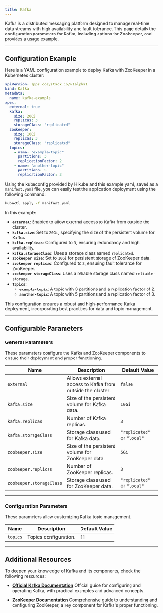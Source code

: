 ```yaml
---
title: Kafka
---
```


Kafka is a distributed messaging platform designed to manage real-time data streams with high availability and fault tolerance. This page details the configuration parameters for Kafka, including options for ZooKeeper, and provides a usage example.

---

## Configuration Example

Here is a YAML configuration example to deploy Kafka with ZooKeeper in a Kubernetes cluster:

```yaml
apiVersion: apps.cozystack.io/v1alpha1
kind: Kafka
metadata:
  name: kafka-example
spec:
  external: true
  kafka:
    size: 20Gi
    replicas: 3
    storageClass: "replicated"
  zookeeper:
    size: 10Gi
    replicas: 3
    storageClass: "replicated"
  topics:
    - name: "example-topic"
      partitions: 3
      replicationFactor: 2
    - name: "another-topic"
      partitions: 5
      replicationFactor: 3
```

Using the kubeconfig provided by Hikube and this example yaml, saved as a `manifest.yaml` file, you can easily test the application deployment using the following command:

```sh
kubectl apply -f manifest.yaml
```

In this example:

- **`external`**: Enabled to allow external access to Kafka from outside the cluster.
- **`kafka.size`**: Set to `20Gi`, specifying the size of the persistent volume for Kafka.
- **`kafka.replicas`**: Configured to `3`, ensuring redundancy and high availability.
- **`kafka.storageClass`**: Uses a storage class named `replicated`.
- **`zookeeper.size`**: Set to `10Gi` for persistent storage of ZooKeeper data.
- **`zookeeper.replicas`**: Configured to `3`, ensuring fault tolerance for ZooKeeper.
- **`zookeeper.storageClass`**: Uses a reliable storage class named `reliable-storage`.
- **`topics`**:
  - **`example-topic`**: A topic with 3 partitions and a replication factor of 2.
  - **`another-topic`**: A topic with 5 partitions and a replication factor of 3.

This configuration ensures a robust and high-performance Kafka deployment, incorporating best practices for data and topic management.

---

## Configurable Parameters

### **General Parameters**

These parameters configure the Kafka and ZooKeeper components to ensure their deployment and proper functioning.

| **Name**              | **Description**                                           | **Default Value** |
|------------------------|--------------------------------------------------------------|------------------------|
| `external`            | Allows external access to Kafka from outside the cluster. | `false`               |
| `kafka.size`          | Size of the persistent volume for Kafka data.             | `10Gi`                |
| `kafka.replicas`      | Number of Kafka replicas.                                 | `3`                   |
| `kafka.storageClass`  | Storage class used for Kafka data.                        | `"replicated"` or `"local"`   |
| `zookeeper.size`      | Size of the persistent volume for ZooKeeper data.         | `5Gi`                 |
| `zookeeper.replicas`  | Number of ZooKeeper replicas.                             | `3`                   |
| `zookeeper.storageClass` | Storage class used for ZooKeeper data.                 | `"replicated"` or `"local"`   |

---

### **Configuration Parameters**

These parameters allow customizing Kafka topic management.

| **Name**  | **Description**           | **Default Value** |
|-----------|------------------------------|------------------------|
| `topics`  | Topics configuration.        | `[]`                  |

---

## Additional Resources

To deepen your knowledge of Kafka and its components, check the following resources:

- [**Official Kafka Documentation**](https://kafka.apache.org/documentation/)
  Official guide for configuring and operating Kafka, with practical examples and advanced concepts.

- [**ZooKeeper Documentation**](https://zookeeper.apache.org/doc/r3.8.0/index.html)
  Comprehensive guide to understanding and configuring ZooKeeper, a key component for Kafka's proper functioning.
